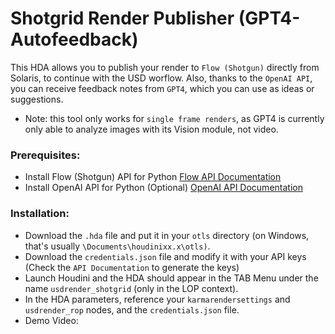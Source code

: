 # Shotgrid Render Publisher (GPT4-Autofeedback)

This HDA allows you to publish your render to `Flow (Shotgun)` directly from Solaris, to continue with the USD worflow. 
Also, thanks to the `OpenAI API`, you can receive feedback notes from `GPT4`, which you can use as ideas or suggestions.
- Note: this tool only works for `single frame renders`, as GPT4 is currently only able to analyze images with its Vision module, not video.

### Prerequisites:
- Install Flow (Shotgun) API for Python [Flow API Documentation](https://support.google.com/accounts/answer/185833?hl=en)
- Install  OpenAI API for Python (Optional) [OpenAI API Documentation](https://platform.openai.com/docs/api-reference/authentication)

### Installation:
- Download the `.hda` file and put it in your `otls` directory (on Windows, that's usually `\Documents\houdinixx.x\otls)`.
- Download the `credentials.json` file and modify it with your API keys (Check the `API Documentation` to generate the keys)
- Launch Houdini and the HDA should appear in the TAB Menu under the name `usdrender_shotgrid` (only in the LOP context).
- In the HDA parameters, reference your `karmarendersettings` and `usdrender_rop` nodes, and the `credentials.json` file. 
- Demo Video: 

